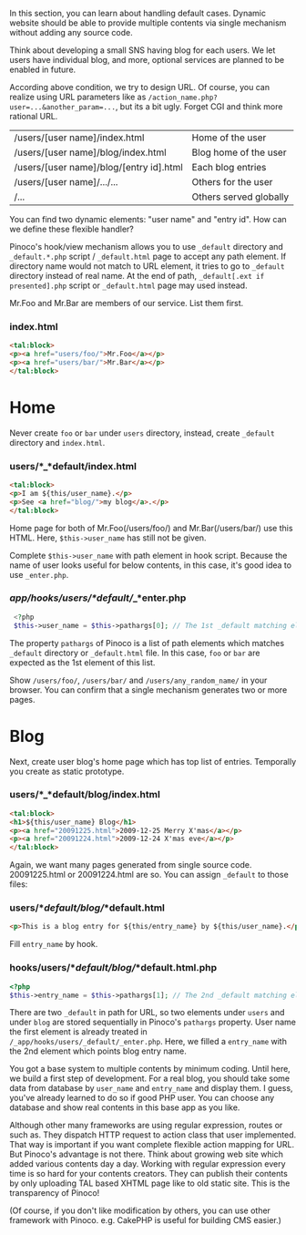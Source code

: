 In this section, you can learn about handling default cases. Dynamic website should be able to provide multiple contents via single mechanism without adding any source code.

Think about developing a small SNS having blog for each users. We let users have individual blog, and more, optional services are planned to be enabled in future.

According above condition, we try to design URL. Of course, you can realize using URL parameters like as `/action_name.php?user=...&another_param=...`, but its a bit ugly. Forget CGI and think more rational URL.

<table>
<tr><td>/users/[user name]/index.html</td><td>Home of the user</td></tr>
<tr><td>/users/[user name]/blog/index.html</td><td>Blog home of the user</td></tr>
<tr><td>/users/[user name]/blog/[entry id].html</td><td>Each blog entries</td></tr>
<tr><td>/users/[user name]/.../...</td><td>Others for the user</td></tr>
<tr><td>/...</td><td>Others served globally</td></tr>
</table>

You can find two dynamic elements: "user name" and "entry id". How can we define these flexible handler?

Pinoco's hook/view mechanism allows you to use `_default` directory and `_default.*.php` script / `_default.html` page to accept any path element. If directory name would not match to URL element, it tries to go to `_default` directory instead of real name. At the end of path, `_default[.ext if presented].php` script or `_default.html` page may used instead.

Mr.Foo and Mr.Bar are members of our service. List them first.

### index.html

```html
<tal:block>
<p><a href="users/foo/">Mr.Foo</a></p>
<p><a href="users/bar/">Mr.Bar</a></p>
</tal:block>

```

# Home

Never create `foo` or `bar` under `users` directory, instead, create `_default` directory and `index.html`.

### users/*_*default/index.html

```html
<tal:block>
<p>I am ${this/user_name}.</p>
<p>See <a href="blog/">my blog</a>.</p>
</tal:block>

```

Home page for both of Mr.Foo(/users/foo/) and Mr.Bar(/users/bar/) use this HTML. Here, `$this->user_name` has still not be given.

Complete `$this->user_name` with path element in hook script. Because the name of user looks useful for below contents, in this case, it's good idea to use `_enter.php`.

### _app/hooks/users/*_*default/*_*enter.php

```php
 <?php
 $this->user_name = $this->pathargs[0]; // The 1st _default matching element.

```

The property `pathargs` of Pinoco is a list of path elements which matches `_default` directory or `_default.html` file. In this case, `foo` or `bar` are expected as the 1st element of this list.

Show `/users/foo/`, `/users/bar/` and `/users/any_random_name/` in your browser. You can confirm that a single mechanism generates two or more pages.


# Blog

Next, create user blog's home page which has top list of entries. Temporally you create as static prototype.

### users/*_*default/blog/index.html

```html
<tal:block>
<h1>${this/user_name} Blog</h1>
<p><a href="20091225.html">2009-12-25 Merry X'mas</a></p>
<p><a href="20091224.html">2009-12-24 X'mas eve</a></p>
</tal:block>

```

Again, we want many pages generated from single source code. 20091225.html or 20091224.html are so. You can assign `_default` to those files:

### users/*_*default/blog/*_*default.html

```html
<p>This is a blog entry for ${this/entry_name} by ${this/user_name}.</p>

```

Fill `entry_name` by hook.

### hooks/users/*_*default/blog/*_*default.html.php

```php
<?php
$this->entry_name = $this->pathargs[1]; // The 2nd _default matching element.

```

There are two `_default` in path for URL, so two elements under `users` and under `blog` are stored sequentially in Pinoco's `pathargs` property. User name the first element is already treated in `/_app/hooks/users/_default/_enter.php`. Here, we filled a `entry_name` with the 2nd element which points blog entry name.

You got a base system to multiple contents by minimum coding. Until here, we build a first step of development. For a real blog, you should take some data from database by `user_name` and `entry_name` and display them. I guess, you've already learned to do so if good PHP user. You can choose any database and show real contents in this base app as you like.

Although other many frameworks are using regular expression, routes or such as. They dispatch HTTP request to action class that user implemented. That way is important if you want complete flexible action mapping for URL. But Pinoco's advantage is not there. Think about growing web site which added various contents day a day. Working with regular expression every time is so hard for your contents creators. They can publish their contents  by only uploading TAL based XHTML page like to old static site. This is the transparency of Pinoco!

(Of course, if you don't like modification by others, you can use other framework with Pinoco. e.g. CakePHP is useful for building CMS easier.)
